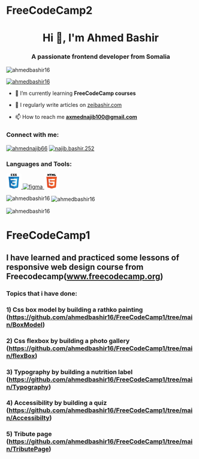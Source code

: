 # FreeCodeCamp2
<h1 align="center">Hi 👋, I'm Ahmed Bashir</h1>
<h3 align="center">A passionate frontend developer from Somalia</h3>

<p align="left"> <img src="https://komarev.com/ghpvc/?username=ahmedbashir16&label=Profile%20views&color=0e75b6&style=flat" alt="ahmedbashir16" /> </p>

<p align="left"> <a href="https://github.com/ryo-ma/github-profile-trophy"><img src="https://github-profile-trophy.vercel.app/?username=ahmedbashir16" alt="ahmedbashir16" /></a> </p>

- 🌱 I’m currently learning **FreeCodeCamp courses**

- 📝 I regularly write articles on [zeibashir.com](zeibashir.com)

- 📫 How to reach me **axmednajib100@gmail.com**

<h3 align="left">Connect with me:</h3>
<p align="left">
<a href="https://twitter.com/ahmednajib66" target="blank"><img align="center" src="https://raw.githubusercontent.com/rahuldkjain/github-profile-readme-generator/master/src/images/icons/Social/twitter.svg" alt="ahmednajib66" height="30" width="40" /></a>
<a href="https://fb.com/najib.bashir.252" target="blank"><img align="center" src="https://raw.githubusercontent.com/rahuldkjain/github-profile-readme-generator/master/src/images/icons/Social/facebook.svg" alt="najib.bashir.252" height="30" width="40" /></a>
</p>

<h3 align="left">Languages and Tools:</h3>
<p align="left"> <a href="https://www.w3schools.com/css/" target="_blank" rel="noreferrer"> <img src="https://raw.githubusercontent.com/devicons/devicon/master/icons/css3/css3-original-wordmark.svg" alt="css3" width="40" height="40"/> </a> <a href="https://www.figma.com/" target="_blank" rel="noreferrer"> <img src="https://www.vectorlogo.zone/logos/figma/figma-icon.svg" alt="figma" width="40" height="40"/> </a> <a href="https://www.w3.org/html/" target="_blank" rel="noreferrer"> <img src="https://raw.githubusercontent.com/devicons/devicon/master/icons/html5/html5-original-wordmark.svg" alt="html5" width="40" height="40"/> </a> </p>

<p><img align="left" src="https://github-readme-stats.vercel.app/api/top-langs?username=ahmedbashir16&show_icons=true&locale=en&layout=compact" alt="ahmedbashir16" /></p>

<p>&nbsp;<img align="center" src="https://github-readme-stats.vercel.app/api?username=ahmedbashir16&show_icons=true&locale=en" alt="ahmedbashir16" /></p>

<p><img align="center" src="https://github-readme-streak-stats.herokuapp.com/?user=ahmedbashir16&" alt="ahmedbashir16" /></p>

# FreeCodeCamp1

## I have learned and practiced some lessons of responsive web design course from Freecodecamp(www.freecodecamp.org)

### Topics that i have done:
### 1) Css box model by building a rathko painting (https://github.com/ahmedbashir16/FreeCodeCamp1/tree/main/BoxModel)
### 2) Css flexbox by building a photo gallery (https://github.com/ahmedbashir16/FreeCodeCamp1/tree/main/flexBox)
### 3) Typography by building a nutrition label (https://github.com/ahmedbashir16/FreeCodeCamp1/tree/main/Typography)
### 4) Accessibility by building a quiz (https://github.com/ahmedbashir16/FreeCodeCamp1/tree/main/Accessibilty)
### 5) Tribute page (https://github.com/ahmedbashir16/FreeCodeCamp1/tree/main/TributePage)

